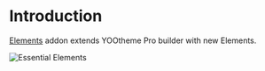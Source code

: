# Introduction

[Elements](https://zoolanders.com/essentials-for-yootheme-pro/elements) addon extends YOOtheme Pro builder with new Elements.

![Essential Elements](./assets/modal.png)
